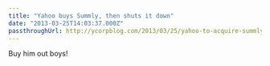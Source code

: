 ```yaml
---
title: "Yahoo buys Summly, then shuts it down"
date: "2013-03-25T14:03:37.000Z"
passthroughUrl: http://ycorpblog.com/2013/03/25/yahoo-to-acquire-summly/
---
```


Buy him out boys!